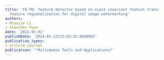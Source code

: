 ```yaml
---
title: 'FD-TR: feature detector based on scale invariant feature transform and bidirectional
  feature regionalization for digital image watermarking'
authors:
- Mianjie Li
- Xiaochen Yuan
date: '2021-01-01'
publishDate: '2024-01-12T13:02:32.809890Z'
publication_types:
- article-journal
publication: '*Multimedia Tools and Applications*'
---
```

